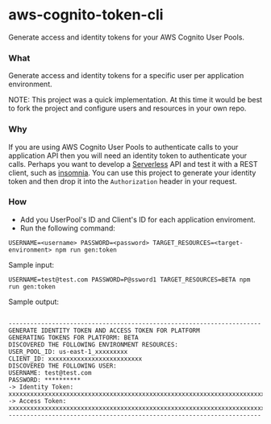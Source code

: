 # aws-cognito-token-cli

Generate access and identity tokens for your AWS Cognito User Pools.

### What

Generate access and identity tokens for a specific user per application environment.

NOTE: This project was a quick implementation. At this time it would be best to fork the project and
configure users and resources in your own repo.

### Why

If you are using AWS Cognito User Pools to authenticate calls to your application API then you will need an
identity token to authenticate your calls. Perhaps you want to develop a
[Serverless](https://serverless.com/framework/) API and test it with a REST client, such as
[insomnia](https://insomnia.rest/). You can use this project to generate your identity token and then drop
it into the `Authorization` header in your request. 

### How

* Add you UserPool's ID and Client's ID for each application enviroment.
* Run the following command:

```
USERNAME=<username> PASSWORD=<password> TARGET_RESOURCES=<target-environment> npm run gen:token
```

Sample input:

```
USERNAME=test@test.com PASSWORD=P@ssword1 TARGET_RESOURCES=BETA npm run gen:token
```

Sample output:

```

----------------------------------------------------------------------
GENERATE IDENTITY TOKEN AND ACCESS TOKEN FOR PLATFORM
GENERATING TOKENS FOR PLATFORM: BETA
DISCOVERED THE FOLLOWING ENVIRONMENT RESOURCES:
USER_POOL_ID: us-east-1_xxxxxxxxx
CLIENT_ID: xxxxxxxxxxxxxxxxxxxxxxxxxx
DISCOVERED THE FOLLOWING USER:
USERNAME: test@test.com
PASSWORD: **********
-> Identity Token:
xxxxxxxxxxxxxxxxxxxxxxxxxxxxxxxxxxxxxxxxxxxxxxxxxxxxxxxxxxxxxxxxxxxxxxxxxxxxx
-> Access Token:
xxxxxxxxxxxxxxxxxxxxxxxxxxxxxxxxxxxxxxxxxxxxxxxxxxxxxxxxxxxxxxxxxxxxxxxxxxxxx
----------------------------------------------------------------------

```
